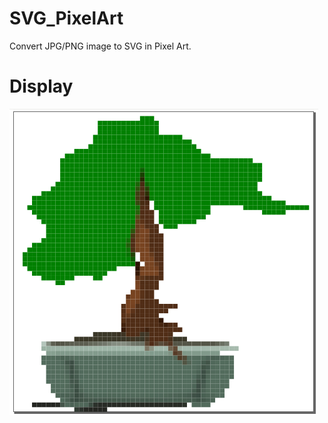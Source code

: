 # SVG_PixelArt

Convert JPG/PNG image to SVG in Pixel Art.

# Display

![example](https://github.com/jpenrici/SVG_PixelArt/blob/main/display/display.png)
